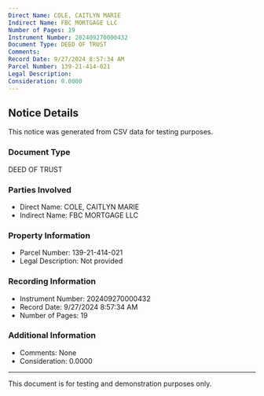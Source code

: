 ```yaml
---
Direct Name: COLE, CAITLYN MARIE
Indirect Name: FBC MORTGAGE LLC
Number of Pages: 19
Instrument Number: 202409270000432
Document Type: DEED OF TRUST
Comments: 
Record Date: 9/27/2024 8:57:34 AM
Parcel Number: 139-21-414-021
Legal Description: 
Consideration: 0.0000
---
```


## Notice Details

This notice was generated from CSV data for testing purposes.

### Document Type
DEED OF TRUST

### Parties Involved
- Direct Name: COLE, CAITLYN MARIE
- Indirect Name: FBC MORTGAGE LLC

### Property Information
- Parcel Number: 139-21-414-021
- Legal Description: Not provided

### Recording Information
- Instrument Number: 202409270000432
- Record Date: 9/27/2024 8:57:34 AM
- Number of Pages: 19

### Additional Information
- Comments: None
- Consideration: 0.0000

---

This document is for testing and demonstration purposes only.
